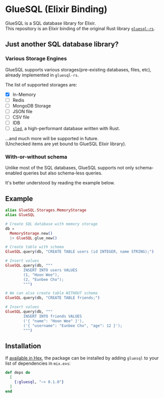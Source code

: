 # GlueSQL (Elixir Binding)

<!-- MDOC -->

GlueSQL is a SQL database library for Elixir.  
This repository is an Elixir binding of the original Rust library [`gluesql-rs`](https://github.com/gluesql/gluesql).

## Just another SQL database library?

### Various Storage Engines

GlueSQL supports various storages(pre-existing databases, files, etc), already implemented in `gluesql-rs`.

The list of supported storages are:

- [x] In-Memory
- [ ] Redis
- [ ] MongoDB Storage
- [ ] JSON file
- [ ] CSV file
- [ ] IDB
- [ ] [`sled`](https://docs.rs/sled/latest/sled/), a high-performant database written with Rust.

...and much more will be supported in future.  
(Unchecked items are yet bound to GlueSQL Elixir library).

### With-or-without schema

Unlike most of the SQL databases, GlueSQL supports not only schema-enabled queries but also schema-less queries.

It's better understood by reading the example below.

## Example

```elixir
alias GlueSQL.Storages.MemoryStorage
alias GlueSQL

# Create SQL database with memory storage
db =
  MemoryStorage.new()
  |> GlueSQL.glue_new()

# Create table with schema
GlueSQL.query(db, "CREATE TABLE users (id INTEGER, name STRING);")

# Insert values
GlueSQL.query(db, """
        INSERT INTO users VALUES
        (1, "Hoon Wee"),
        (2, "Eunbee Cho");
        """)

# We can also create table WITHOUT schema
GlueSQL.query(db, "CREATE TABLE friends;")

# Insert values
GlueSQL.query(db, """
        INSERT INTO friends VALUES
        ('{ "name": "Hoon Wee" }'),
        ('{ "username": "Eunbee Cho", "age": 12 }');
        """)
```

## Installation

If [available in Hex](https://hex.pm/docs/publish), the package can be installed
by adding `gluesql` to your list of dependencies in `mix.exs`:

```elixir
def deps do
  [
    {:gluesql, "~> 0.1.0"}
  ]
end

```
